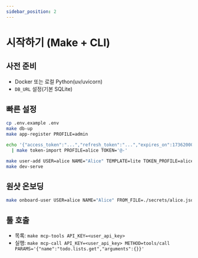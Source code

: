 ```yaml
---
sidebar_position: 2
---
```


# 시작하기 (Make + CLI)

## 사전 준비
- Docker 또는 로컬 Python(uv/uvicorn)
- `DB_URL` 설정(기본 SQLite)

## 빠른 설정
```bash
cp .env.example .env
make db-up
make app-register PROFILE=admin

echo '{"access_token":"...","refresh_token":"...","expires_on":1736200000}' \
  | make token-import PROFILE=alice TOKEN='@-'

make user-add USER=alice NAME="Alice" TEMPLATE=lite TOKEN_PROFILE=alice
make dev-serve
```

## 원샷 온보딩
```bash
make onboard-user USER=alice NAME="Alice" FROM_FILE=./secrets/alice.json
```

## 툴 호출
- 목록: `make mcp-tools API_KEY=<user_api_key>`
- 실행: `make mcp-call API_KEY=<user_api_key> METHOD=tools/call PARAMS='{"name":"todo.lists.get","arguments":{}}'`


